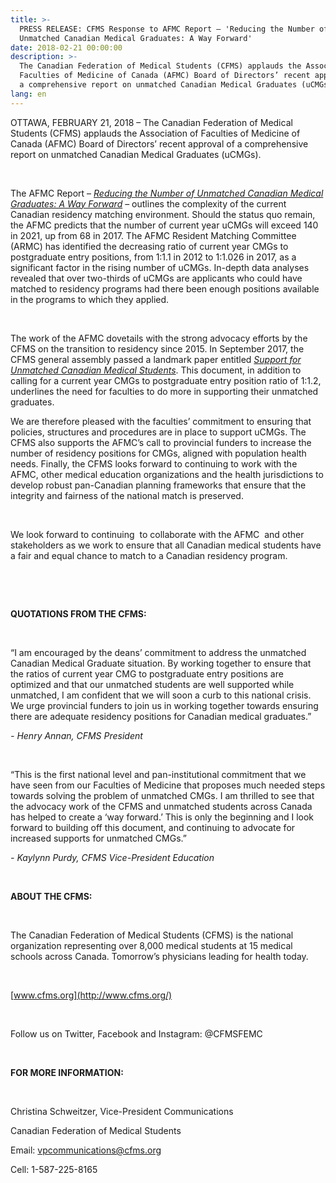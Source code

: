 ```yaml
---
title: >-
  PRESS RELEASE: CFMS Response to AFMC Report – 'Reducing the Number of
  Unmatched Canadian Medical Graduates: A Way Forward'
date: 2018-02-21 00:00:00
description: >-
  The Canadian Federation of Medical Students (CFMS) applauds the Association of
  Faculties of Medicine of Canada (AFMC) Board of Directors’ recent approval of
  a comprehensive report on unmatched Canadian Medical Graduates (uCMGs).
lang: en
---
```


OTTAWA, FEBRUARY 21, 2018 – The Canadian Federation of Medical Students (CFMS) applauds the Association of Faculties of Medicine of Canada (AFMC) Board of Directors’ recent approval of a comprehensive report on unmatched Canadian Medical Graduates (uCMGs).

&nbsp;

The AFMC Report – *[Reducing the Number of Unmatched Canadian Medical Graduates: A Way Forward](https://afmc.ca/publications/reducing-number-unmatched-canadian-medical-graduates)* – outlines the complexity of the current Canadian residency matching environment. Should the status quo remain, the AFMC predicts that the number of current year uCMGs will exceed 140 in 2021, up from 68 in 2017. The AFMC Resident Matching Committee (ARMC) has identified the decreasing ratio of current year CMGs to postgraduate entry positions, from 1:1.1 in 2012 to 1:1.026 in 2017, as a significant factor in the rising number of uCMGs. In-depth data analyses revealed that over two-thirds of uCMGs are applicants who could have matched to residency programs had there been enough positions available in the programs to which they applied.

&nbsp;

The work of the AFMC dovetails with the strong advocacy efforts by the CFMS on the transition to residency since 2015. In September 2017, the CFMS general assembly passed a landmark paper entitled *[Support for Unmatched Canadian Medical Students](https://www.cfms.org/files/position-papers/agm_2017_support_unmatched.pdf)*. This document, in addition to calling for a current year CMGs to postgraduate entry position ratio of 1:1.2, underlines the need for faculties to do more in supporting their unmatched graduates.

We are therefore pleased with the faculties’ commitment to ensuring that policies, structures and procedures are in place to support uCMGs. The CFMS also supports the AFMC’s call to provincial funders to increase the number of residency positions for CMGs, aligned with population health needs. Finally, the CFMS looks forward to continuing to work with the AFMC, other medical education organizations and the health jurisdictions to develop robust pan-Canadian planning frameworks that ensure that the integrity and fairness of the national match is preserved.

&nbsp;

We look forward to continuing&nbsp; to collaborate with the AFMC&nbsp; and other stakeholders as we work to ensure that all Canadian medical students have a fair and equal chance to match to a Canadian residency program.

&nbsp;

&nbsp;

**QUOTATIONS FROM THE CFMS:**

&nbsp;

“I am encouraged by the deans’ commitment to address the unmatched Canadian Medical Graduate situation. By working together to ensure that the ratios of current year CMG to postgraduate entry positions are optimized and that our unmatched students are well supported while unmatched, I am confident that we will soon a curb to this national crisis. We urge provincial funders to join us in working together towards ensuring there are adequate residency positions for Canadian medical graduates.”

*- Henry Annan, CFMS President*

&nbsp;

“This is the first national level and pan-institutional commitment that we have seen from our Faculties of Medicine that proposes much needed steps towards solving the problem of unmatched CMGs. I am thrilled to see that the advocacy work of the CFMS and unmatched students across Canada has helped to create a ‘way forward.’ This is only the beginning and I look forward to building off this document, and continuing to advocate for increased supports for unmatched CMGs.”

*- Kaylynn Purdy, CFMS Vice-President Education*

&nbsp;

**ABOUT THE CFMS:**

&nbsp;

The Canadian Federation of Medical Students (CFMS) is the national organization representing over 8,000 medical students at 15 medical schools across Canada. Tomorrow’s physicians leading for health today.

&nbsp;

[www.cfms.org](http://www.cfms.org/)

&nbsp;

Follow us on Twitter, Facebook and Instagram: @CFMSFEMC

&nbsp;

**FOR MORE INFORMATION:**

&nbsp;

Christina Schweitzer, Vice-President Communications

Canadian Federation of Medical Students

Email: [vpcommunications@cfms.org](mailto:vpcommunications@cfms.org)

Cell: 1-587-225-8165
